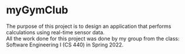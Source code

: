 # myGymClub
The purpose of this project is to design an application that performs calculations using real-time sensor data.\
All the work done for this project was done by my group from the class: Software Engineering I (CS 440) in Spring 2022.
